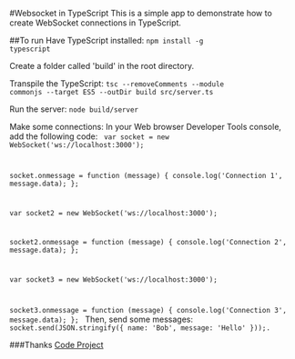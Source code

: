 #Websocket in TypeScript
This is a simple app to demonstrate how to create WebSocket connections in TypeScript.

##To run
Have TypeScript installed:
<code>npm install -g typescript</code>

Create a folder called 'build' in the root directory.

Transpile the TypeScript:
<code>tsc --removeComments --module commonjs --target ES5 --outDir build src/server.ts</code>

Run the server:
<code>node build/server</code>

Make some connections:
In your Web browser Developer Tools console, add the following code:
  <code>
  var socket = new WebSocket('ws://localhost:3000');

  socket.onmessage = function (message) {
    console.log('Connection 1', message.data);
  };

  var socket2 = new WebSocket('ws://localhost:3000');

  socket2.onmessage = function (message) {
    console.log('Connection 2', message.data);
  };

  var socket3 = new WebSocket('ws://localhost:3000');

  socket3.onmessage = function (message) {
    console.log('Connection 3', message.data);
  };
  </code>
Then, send some messages:
  <code> socket.send(JSON.stringify({ name: 'Bob', message: 'Hello' }));. </code>

###Thanks
[Code Project](http://www.codeproject.com/Articles/871622/Writing-a-chat-server-using-Node-js-TypeScript-and)
